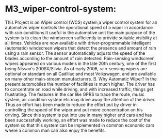 # M3_wiper-control-system:


This Project is an Wiper control (WCS) system,a wiper control system for an automotive wiper controls the operational speed of a wiper in accordance with rain conditions.It useful in the automotive unit the main purpose of the system is to clean the windscreen sufficiently to provide suitable visibility at all times.
Vehicles are now available with driver-programmable intelligent (automatic) windscreen wipers that detect the presence and amount of rain using a rain sensor. The sensor automatically adjusts the speed of the blades according to the amount of rain detected. Rain-sensing windscreen wipers appeared on various models in the late 20th century, one of the first being Nissan's 200SX/Silvia. As of early 2006, rain-sensing wipers are optional or standard on all Cadillac and most Volkswagen, and are available on many other main-stream manufacturers. B. Why Automatic Wiper? In the present automobiles the number of facilities is much higher. The driver has to concentrate on road while driving, and with increased traffic, things get frustrating. The features in the car like GPRS to trace the route, music system, air condition system etc may drive away the attention of the driver. Thus an effort has been made to reduce the effort put by driver in controlling the speed of the wiper and put more concentration on his driving. Since this system is put into use in many higher end cars and has been successfully working, an effort was made to reduce the cost of the system so that this system can be implemented in common economic cars where a common man can also enjoy the benefits.
